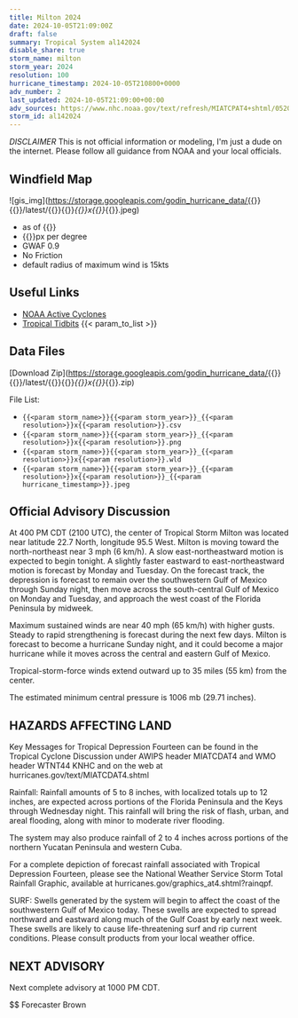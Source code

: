 ```yaml
---
title: Milton 2024
date: 2024-10-05T21:09:00Z
draft: false
summary: Tropical System al142024
disable_share: true
storm_name: milton
storm_year: 2024
resolution: 100
hurricane_timestamp: 2024-10-05T210800+0000
adv_number: 2
last_updated: 2024-10-05T21:09:00+00:00
adv_sources: https://www.nhc.noaa.gov/text/refresh/MIATCPAT4+shtml/052046.shtml;https://www.nhc.noaa.gov/refresh/graphics_at4+shtml/204837.shtml?cone
storm_id: al142024
---
```

*DISCLAIMER* This is not official information or modeling, I'm just a dude on the internet.  Please follow all guidance from NOAA and your local officials.

## Windfield Map
![gis_img](https://storage.googleapis.com/godin_hurricane_data/{{<param storm_name>}}{{<param storm_year>}}/latest/{{<param storm_name>}}{{<param storm_year>}}_{{<param resolution>}}x{{<param resolution>}}_{{<param hurricane_timestamp>}}.jpeg)

- as of {{<param last_updated>}}
- {{<param resolution>}}px per degree
- GWAF 0.9
- No Friction
- default radius of maximum wind is 15kts

## Useful Links
- [NOAA Active Cyclones](https://www.nhc.noaa.gov/)
- [Tropical Tidbits](https://www.tropicaltidbits.com/storminfo/)
{{< param_to_list >}}

## Data Files
[Download Zip](https://storage.googleapis.com/godin_hurricane_data/{{<param storm_name>}}{{<param storm_year>}}/latest/{{<param storm_name>}}{{<param storm_year>}}_{{<param resolution>}}x{{<param resolution>}}_{{<param hurricane_timestamp>}}.zip)

File List:
- `{{<param storm_name>}}{{<param storm_year>}}_{{<param resolution>}}x{{<param resolution>}}.csv`
- `{{<param storm_name>}}{{<param storm_year>}}_{{<param resolution>}}x{{<param resolution>}}.png`
- `{{<param storm_name>}}{{<param storm_year>}}_{{<param resolution>}}x{{<param resolution>}}.wld`
- `{{<param storm_name>}}{{<param storm_year>}}_{{<param resolution>}}x{{<param resolution>}}_{{<param hurricane_timestamp>}}.jpeg`


## Official Advisory Discussion
At 400 PM CDT (2100 UTC), the center of Tropical Storm Milton was
located near latitude 22.7 North, longitude 95.5 West. Milton is
moving toward the north-northeast near 3 mph (6 km/h).  A slow
east-northeastward motion is expected to begin tonight. A
slightly faster eastward to east-northeastward motion is forecast
by Monday and Tuesday.  On the forecast track, the depression is
forecast to remain over the southwestern Gulf of Mexico through
Sunday night, then move across the south-central Gulf of Mexico on
Monday and Tuesday, and approach the west coast of the Florida
Peninsula by midweek.
 
Maximum sustained winds are near 40 mph (65 km/h) with higher gusts.
Steady to rapid strengthening is forecast during the next few days.
Milton is forecast to become a hurricane Sunday night, and it could
become a major hurricane while it moves across the central and
eastern Gulf of Mexico.
 
Tropical-storm-force winds extend outward up to 35 miles (55 km)
from the center.
 
The estimated minimum central pressure is 1006 mb (29.71 inches).
 
 
HAZARDS AFFECTING LAND
----------------------
Key Messages for Tropical Depression Fourteen can be found in the
Tropical Cyclone Discussion under AWIPS header MIATCDAT4 and WMO
header WTNT44 KNHC and on the web at
hurricanes.gov/text/MIATCDAT4.shtml
 
Rainfall: Rainfall amounts of 5 to 8 inches, with localized totals
up to 12 inches, are expected across portions of the Florida
Peninsula and the Keys through Wednesday night. This rainfall will
bring the risk of flash, urban, and areal flooding, along with
minor to moderate river flooding.
 
The system may also produce rainfall of 2 to 4 inches across
portions of the northern Yucatan Peninsula and western Cuba.
 
For a complete depiction of forecast rainfall associated with
Tropical Depression Fourteen, please see the National Weather
Service Storm Total Rainfall Graphic, available at
hurricanes.gov/graphics_at4.shtml?rainqpf.
 
SURF:  Swells generated by the system will begin to affect the coast
of the southwestern Gulf of Mexico today.  These swells are expected
to spread northward and eastward along much of the Gulf Coast by
early next week. These swells are likely to cause life-threatening
surf and rip current conditions.  Please consult products from your
local weather office.
 
 
NEXT ADVISORY
-------------
Next complete advisory at 1000 PM CDT.
 
$$
Forecaster Brown
